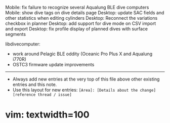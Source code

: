 Mobile: fix failure to recognize several Aqualung BLE dive computers
Mobile: show dive tags on dive details page
Desktop: update SAC fields and other statistics when editing cylinders
Desktop: Reconnect the variations checkbox in planner
Desktop: add support for dive mode on CSV import and export
Desktop: fix profile display of planned dives with surface segments

libdivecomputer:
  - work around Pelagic BLE oddity (Oceanic Pro Plus X and Aqualung i770R)
  - OSTC3 firmware update improvements

---
* Always add new entries at the very top of this file above other existing entries and this note.
* Use this layout for new entries: `[Area]: [Details about the change] [reference thread / issue]`
# vim: textwidth=100
